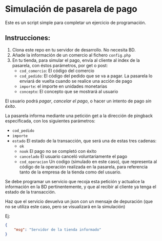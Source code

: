 Simulación de pasarela de pago
==============================

Este es un script simple para completar un ejercicio de programación.

## Instrucciones:

1) Clona este repo en tu servidor de desarrollo. No necesita BD. 
2) Añade la información de un comercio al fichero `config.php`
3) En tu tienda, para simular el pago, envía al cliente al index de la pasarela, con éstos parámetros, por get o post:
   * `cod_comercio`: El código del comercio
   * `cod_pedido`: El código del pedido que se va a pagar. La pasarela lo enviará de vuelta cuando se realice una acción de pago
   * `importe`: el importe en unidades monetarias
   * `concepto`: El concepto que se mostrará al usuario

El usuario podrá *pagar*, *cancelar el pago*, o hacer un intento de pago *sin éxito*.

La pasarela informa mediante una petición get a la dirección de pingback especificada, con los siguientes parámetros:

* `cod_pedido`
* `importe`
* `estado` El estado de la transacción, que será una de estas tres cadenas:
  * `ok`
  * `nook` El pago no se completó con éxito
  * `cancelado` El usuario canceló voluntariamente el pago
  * `cod_operacion` Un codigo (simulado en este caso), que representa al código de la operación realizada en la pasarela, para referencia tanto de la empresa de la tienda como del usuario.

Se debe programar un servicio que recoja esta petición y actualice la información en la BD pertinentemente, y que al recibir al cliente ya tenga el estado de la transacción.

Haz que el servicio devuelva un json con un mensaje de depuración (que no se utiliza este caso, pero se visualizará en la simulación)

Ej:
```json
{
    "msg": "Servidor de la tienda informado"
}
```